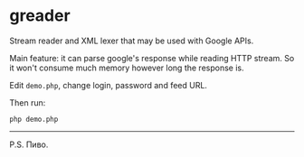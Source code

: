 greader
=======

Stream reader and XML lexer that may be used with Google APIs.

Main feature: it can parse google's response while reading HTTP stream.
So it won't consume much memory however long the response is.

Edit `demo.php`, change login, password and feed URL.

Then run:

	php demo.php

-----------

P.S. Пиво.
